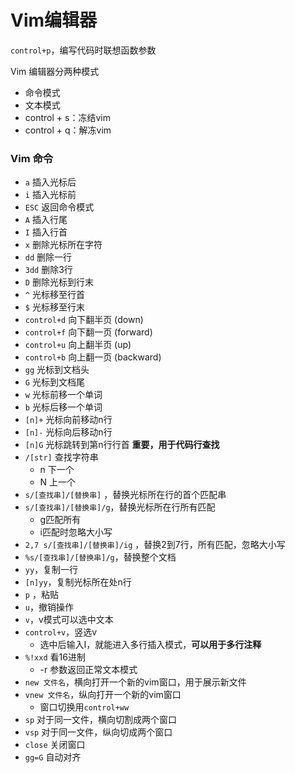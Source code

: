 # Vim编辑器

``control+p``，编写代码时联想函数参数

Vim 编辑器分两种模式

- 命令模式
- 文本模式
- control + s：冻结vim
- control + q：解冻vim

### Vim 命令

- ``a`` 插入光标后
- ``i`` 插入光标前
- ``ESC`` 返回命令模式
- ``A`` 插入行尾
- ``I`` 插入行首
- ``x`` 删除光标所在字符
- ``dd`` 删除一行
- ``3dd`` 删除3行
- ``D`` 删除光标到行末
- ``^`` 光标移至行首
- ``$`` 光标移至行末
- ``control+d`` 向下翻半页 (down)
- ``control+f`` 向下翻一页 (forward)
- ``control+u`` 向上翻半页 (up)
- ``control+b`` 向上翻一页 (backward)
- ``gg`` 光标到文档头
- ``G`` 光标到文档尾
- ``w`` 光标前移一个单词
- ``b`` 光标后移一个单词
- ``[n]+`` 光标向前移动n行
- ``[n]-`` 光标向后移动n行
- ``[n]G`` 光标跳转到第n行行首  **重要，用于代码行查找**
- ``/[str]`` 查找字符串
  - n 下一个
  - N 上一个
- ``s/[查找串]/[替换串]`` ，替换光标所在行的首个匹配串
- ``s/[查找串]/[替换串]/g``，替换光标所在行所有匹配
  - g匹配所有
  - i匹配时忽略大小写
- ``2,7 s/[查找串]/[替换串]/ig`` ，替换2到7行，所有匹配，忽略大小写
- ``%s/[查找串]/[替换串]/g``，替换整个文档
- ``yy``，复制一行
- ``[n]yy``，复制光标所在处n行
- ``p`` ，粘贴
- ``u``，撤销操作
- ``v``，v模式可以选中文本
- ``control+v``，竖选v
  - 选中后输入I，就能进入多行插入模式，**可以用于多行注释**
- ``%!xxd`` 看16进制
  - -r 参数返回正常文本模式
- ``new 文件名``，横向打开一个新的vim窗口，用于展示新文件
- ``vnew 文件名``，纵向打开一个新的vim窗口
  - 窗口切换用``control+ww``
- ``sp`` 对于同一文件，横向切割成两个窗口
- ``vsp`` 对于同一文件，纵向切成两个窗口
- ``close`` 关闭窗口
- ``gg=G`` 自动对齐



